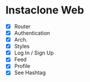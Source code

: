 # Instaclone Web

- [x] Router
- [x] Authentication
- [x] Arch.
- [x] Styles
- [x] Log In / Sign Up
- [x] Feed
- [x] Profile
- [x] See Hashtag
